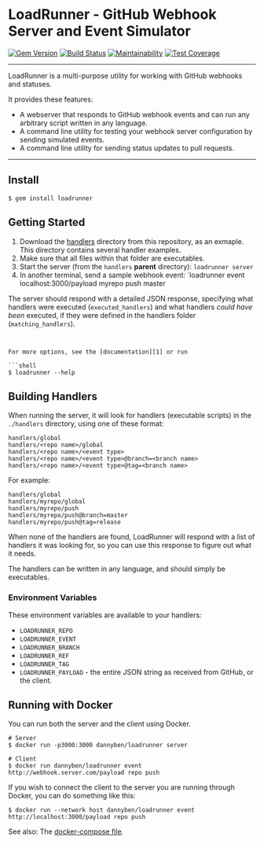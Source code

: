 LoadRunner - GitHub Webhook Server and Event Simulator
======================================================

[![Gem Version](https://badge.fury.io/rb/loadrunner.svg)](https://badge.fury.io/rb/loadrunner)
[![Build Status](https://travis-ci.com/DannyBen/loadrunner.svg?branch=master)](https://travis-ci.com/DannyBen/loadrunner)
[![Maintainability](https://api.codeclimate.com/v1/badges/f1aae46eaf6365ea2ec7/maintainability)](https://codeclimate.com/github/DannyBen/loadrunner/maintainability)
[![Test Coverage](https://api.codeclimate.com/v1/badges/f1aae46eaf6365ea2ec7/test_coverage)](https://codeclimate.com/github/DannyBen/loadrunner/test_coverage)

---

LoadRunner is a multi-purpose utility for working with GitHub webhooks and 
statuses.

It provides these features:

- A webserver that responds to GitHub webhook events and can run any 
  arbitrary script written in any language.
- A command line utility for testing your webhook server configuration by
  sending simulated events.
- A command line utility for sending status updates to pull requests.

---



Install
--------------------------------------------------

```
$ gem install loadrunner
```



Getting Started
--------------------------------------------------

1. Download the [handlers](handlers) directory from this repository, as an
   exmaple. This directory contains several handler examples.
2. Make sure that all files within that folder are executables.
3. Start the server (from the `handlers` **parent** directory):
   `loadrunner server`
4. In another terminal, send a sample webhook event:
   `loadrunner event localhost:3000/payload myrepo push master

The server should respond with a detailed JSON response, specifying what
handlers were executed (`executed_handlers`) and what handlers *could have
been* executed, if they were defined in the handlers folder
(`matching_handlers`).
```


For more options, see the [documentation][1] or run

```shell
$ loadrunner --help
```



Building Handlers
--------------------------------------------------

When running the server, it will look for handlers (executable scripts) in
the `./handlers` directory, using one of these format:

    handlers/global
    handlers/<repo name>/global
    handlers/<repo name>/<event type>
    handlers/<repo name>/<event type>@branch=<branch name>
    handlers/<repo name>/<event type>@tag=<branch name>

For example:

    handlers/global
    handlers/myrepo/global
    handlers/myrepo/push
    handlers/myrepo/push@branch=master
    handlers/myrepo/push@tag=release

When none of the handlers are found, LoadRunner will respond with a list of
handlers it was looking for, so you can use this response to figure out what
it needs.

The handlers can be written in any language, and should simply be 
executables.

### Environment Variables

These environment variables are available to your handlers:

- `LOADRUNNER_REPO`
- `LOADRUNNER_EVENT`
- `LOADRUNNER_BRANCH`
- `LOADRUNNER_REF`
- `LOADRUNNER_TAG`
- `LOADRUNNER_PAYLOAD` - the entire JSON string as received from GitHub, or the client.



Running with Docker
--------------------------------------------------

You can run both the server and the client using Docker.

    # Server
    $ docker run -p3000:3000 dannyben/loadrunner server

    # Client
    $ docker run dannyben/loadrunner event http://webhook.server.com/payload repo push

If you wish to connect the client to the server you are running through Docker, 
you can do something like this:

    $ docker run --network host dannyben/loadrunner event http://localhost:3000/payload repo push

See also: The [docker-compose file](docker-compose.yml).

[1]: http://www.rubydoc.info/gems/loadrunner
